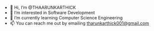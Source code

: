 - 👋 Hi, I’m @THAARUNKARTHICK
- 👀 I’m interested in Software Development
- 🌱 I’m currently learning Computer Science Engineering
- 📫 You can reach me out by emailing tharunkarthick001@gmail.com

<!---
THAARUNKARTHICK/THAARUNKARTHICK is a ✨ special ✨ repository because its `README.md` (this file) appears on your GitHub profile.
You can click the Preview link to take a look at your changes.
--->

